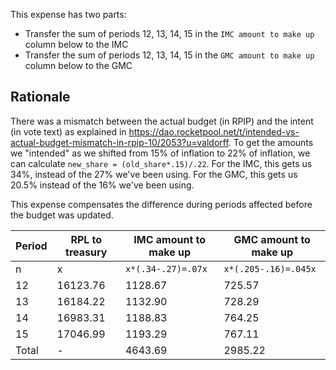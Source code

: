 This expense has two parts:
- Transfer the sum of periods 12, 13, 14, 15 in the `IMC amount to make up` column below to the IMC
- Transfer the sum of periods 12, 13, 14, 15 in the `GMC amount to make up` column below to the GMC

## Rationale
There was a mismatch between the actual budget (in RPIP) and the intent (in vote text) as explained
in <https://dao.rocketpool.net/t/intended-vs-actual-budget-mismatch-in-rpip-10/2053?u=valdorff>.
To get the amounts we "intended" as we shifted from 15% of inflation to 22% of inflation, we can
calculate `new_share = (old_share*.15)/.22`. For the IMC, this gets us 34%, instead of the 27% we've
been using. For the GMC, this gets us 20.5% instead of the 16% we've been using.

This expense compensates the difference during periods affected before the budget was updated.

| Period | RPL to treasury | IMC amount to make up | GMC amount to make up |
|--------|-----------------|-----------------------|-----------------------|
| n      | x               | `x*(.34-.27)=.07x`    | `x*(.205-.16)=.045x`  | 
| 12     | 16123.76        | 1128.67               | 725.57                | 
| 13     | 16184.22        | 1132.90               | 728.29                |
| 14     | 16983.31        | 1188.83               | 764.25                |
| 15     | 17046.99        | 1193.29               | 767.11                |
| Total  | -               | 4643.69               | 2985.22               |
